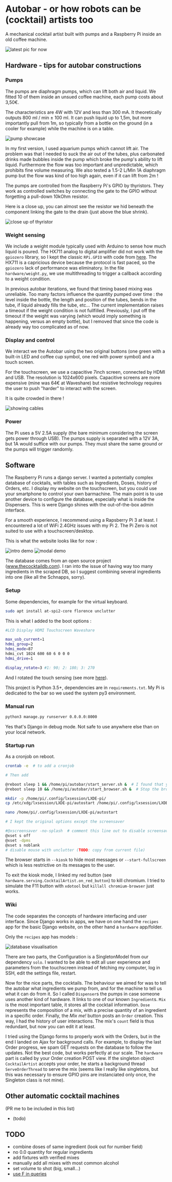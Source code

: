 # Autobar - or how robots can be (cocktail) artists too

A mechanical cocktail artist built with pumps and a Raspberry Pi inside an old coffee machine.

![latest pic for now](media/docs/autobar_painted.jpg)

## Hardware - tips for autobar constructions

### Pumps

The pumps are diaphragm pumps, which can lift both air and liquid. We fitted 10 of them inside an unsued coffee machine, each pump costs about 3,50€.

The characteristics are 4W with 12V and less than 300 mA. It theoretically outputs 800 ml / min ± 100 ml. It can push liquid up to 1,5m, but more importantly pull from 1m, so typically from a bottle on the ground (in a cooler for example) while the machine is on a table.

![pump showcase](media/docs/motor_fitted.jpg)

In my first version, I used aquarium pumps which cannot lift air. The problem was that I needed to suck the air out of the tubes, plus carbonated drinks made bubbles inside the pump which broke the pump's ability to lift liquid. Furthermore the flow was too important and unpredictable, which prohibits fine volume measuring. We also tested a 1.5-2 L/Min 1A diaphragm pump but the flow was kind of too high again, even if it can lift from 2m !

The pumps are controlled from the Raspberry Pi's GPIO by thyristors. They work as controlled switches by connecting the gate to the GPIO without forgetting a pull-down 10kOhm resistor.

Here is a close up, you can almost see the resistor we hid beneath the component linking the gate to the drain (just above the blue shrink).

![close up of thyristor](media/docs/close_up_thyristor.jpg)

### Weight sensing

We include a weight module typically used with Arduino to sense how much liquid is poured. The HX711 analog to digital amplifier did not work with the `gpiozero` library, so I kept the classic `RPi.GPIO` with code from [here](https://circuitdigest.com/microcontroller-projects/arduino-weight-measurement-using-load-cell/). The HX711 is a capricious device because the protocol is fast paced, so the `gpiozero` lack of performance was eliminatory. In the file `hardware/weight.py`, we use multithreading to trigger a callback according to a weight condition.

In previous autobar iterations, we found that timing based mixing was unreliable. Too many factors influence the quantity pumped over time : the level inside the bottle, the length and position of the tubes, bends in the tube, if liquid already fills the tube, etc... The current implementation raises a timeout if the weight condition is not fullfilled. Previously, I put off the timeout if the weight was varying (which would imply something is happening, versus an empty bottle), but I removed that since the code is already way too complicated as of now.

### Display and control

We interact we the Autobar using the two original buttons (one green with a built-in LED and coffee cup symbol, one red with power symbol) and a touch screen.

For the touchscreen, we use a capacitive 7inch screen, connected by HDMI and USB. The resolution is 1024x600 pixels. Capacitive screens are more expensive (mine was 64€ at Waveshare) but resistive technology requires the user to push "harder" to interact with the screen.

It is quite crowded in there !

![showing cables](media/docs/crowded.jpg)

### Power

The Pi uses a 5V 2.5A supply (the bare minimum considering the screen gets power through USB). The pumps supply is separated with a 12V 3A, but 1A would suffice with our pumps. They must share the same ground or the pumps will trigger randomly.

## Software

The Raspberry Pi runs a django server. I wanted a potentially complex database of cocktails, with tables such as Ingredients, Doses, history of Orders, etc. I display my website on the touchscreen, but you could use your smartphone to control your own barmachine. The main point is to use another device to configure the database, especially what is inside the Dispensers. This is were Django shines with the out-of-the-box admin interface.

For a smooth experience, I recommend using a Rapsberry Pi 3 at least. I encountered a lot of WiFi 2.4GHz issues with my Pi 2. The Pi Zero is not suited to use with a touchscreen/desktop.

This is what the website looks like for now :

![intro demo](media/docs/intro.png)
![modal demo](media/docs/modal.png)

The database comes from an open source project (www.thecocktaildb.com). I ran into the issue of having way too many ingredients in the scraped DB, so I suggest combining several ingredients into one (like all the Schnapps, sorry).

### Setup

Some dependencies, for example for the virtual keyboard.

```bash
sudo apt install at-spi2-core florence unclutter
```

This is what I added to the boot options :

```bash
#LCD Display HDMI Touchscreen Waveshare

max_usb_current=1
hdmi_group=2
hdmi_mode=87
hdmi_cvt 1024 600 60 6 0 0 0
hdmi_drive=1

display_rotate=3 #1: 90; 2: 180; 3: 270
```

And I rotated the touch sensing (see more [here](https://www.waveshare.com/wiki/Template:10.1inch_HDMI_LCD_(B)_Manual)).

This project is Python 3.5+, dependencies are in `requirements.txt`. My Pi is dedicated to the bar so we used the system py3 environment.

### Manual run

```bash
python3 manage.py runserver 0.0.0.0:8000
```

Yes that's Django in debug mode. Not safe to use anywhere else than on your local network.

### Startup run

As a cronjob on reboot.

```bash
crontab -e  # to add a cronjob

# Then add

@reboot sleep 1 && /home/pi/autobar/start_server.sh &  # I found that you do not need to wait to start the server. To stop it, use pkill python in a terminal
@reboot sleep 10 && /home/pi/autobar/start_browser.sh &  # Stop the browser using killall chromium-browser
```

```bash
mkdir -p /home/pi/.config/lxsession/LXDE-pi/
cp /etc/xdg/lxsession/LXDE-pi/autostart /home/pi/.config/lxsession/LXDE-pi/autostart

nano /home/pi/.config/lxsession/LXDE-pi/autostart

# I kept the original options except the screensaver

#@xscreensaver -no-splash  # comment this line out to disable screensaver
@xset s off
@xset -dpms
@xset s noblank
# disable mouse with unclutter (TODO: copy from current file)
```

The browser starts in `--kiosk` to hide most messages or `--start-fullscreen` which is less restrictive on its messages to the user.

To exit the kiosk mode, I linked my red button (see `hardware.serving.CocktailArtist.on_red_button`) to kill chromium. I tried to simulate the F11 button with `xdotool` but `killall chromium-browser` just works.

### Wiki

The code separates the concepts of hardware interfacing and user interface. Since Django works in apps, we have on one hand the `recipes` app for the basic Django website, on the other hand a `hardware` app/folder.

Only the `recipes` app has models :

![database visualisation](media/docs/database.png)

There are two parts, the Configuration is a SingletonModel from our dependency `solo`. I wanted to be able to edit all user experience and parameters from the touchscreen instead of fetching my computer, log in SSH, edit the settings file, restart.

Now for the nice parts, the cocktails. The behaviour we aimed for was to tell the autobar what ingredients we pump from, and for the machine to tell us what it can do from it. So I called `Dispenser`s the pumps in case someone uses another kind of hardware. It links to one of our known `Ingredient`s. `Mix` is the most important table, it stores all the cocktail information. `Dose` represents the composition of a mix, with a precise quantity of an ingredient in a specific order.
Finally, the *Mix me!* button posts an `Order` creation. This way, I had the history of user interactions. The mix's `count` field is thus redundant, but now you can edit it at least.

I tried using the Django forms to properly work with the Orders, but in the end I landed on Ajax for background calls. For example, to display the last Order progress, we spam GET requests on the database to follow the updates. Not the best code, but works perfectly at our scale. The `hardware` part is called by your Order creation POST view. If the singleton object `CocktailArtist` accepts your order, he starts a background thread `ServeOrderThread` to serve the mix (seems like I really like singletons, but this was necessary to ensure GPIO pins are instanciated only once, the Singleton class is not mine).

## Other automatic cocktail machines

(PR me to be included in this list)

- (todo)

## TODO

- combine doses of same ingredient (look out for number field)
- no 0.0 quantity for regular ingredients
- add fixtures with verified mixes
- manually add all mixes with most common alcohol
- set volume to shot (big, small...)
- [use F in queries](https://docs.djangoproject.com/en/2.2/topics/db/queries/#filters-can-reference-fields-on-the-model)
